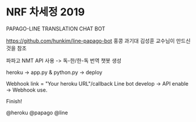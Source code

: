 # NRF 차세정 2019

PAPAGO-LINE TRANSLATION CHAT BOT

https://github.com/hunkim/line-papago-bot 
홍콩 과기대 김성훈 교수님이 만드신 것을 참조

파파고 NMT API 사용 -> 독-한/한-독 번역 챗봇 생성

heroku -> app.py & python.py -> deploy

Webhook link = "Your heroku URL"/callback
Line bot develop -> API enable -> Webhook use.

Finish!

@heroku
@papago
@line
